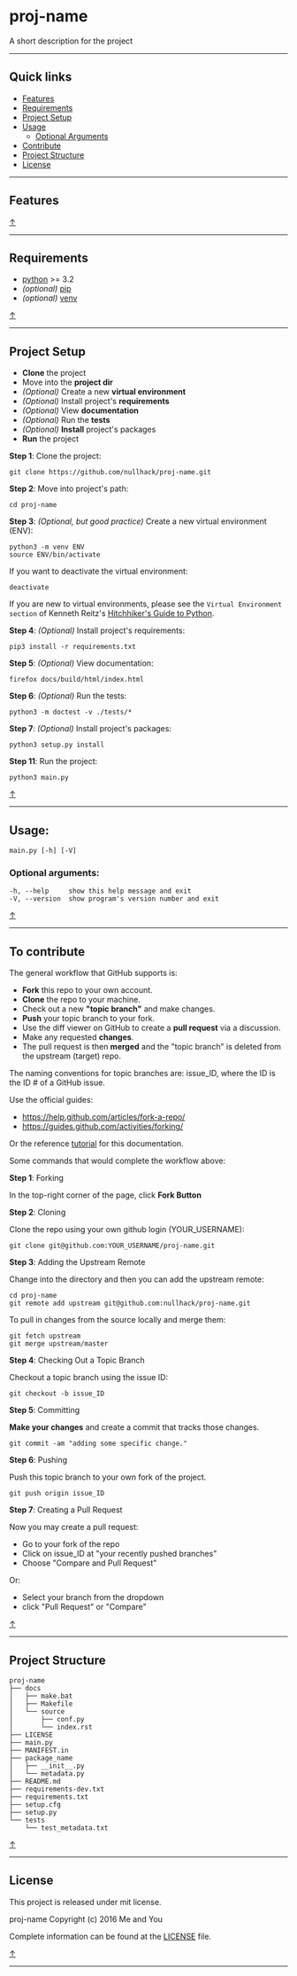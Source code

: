 # proj-name

A short description for the project

----

## Quick links
- [Features](#features)
- [Requirements](#requirements)
- [Project Setup](#project-setup)
- [Usage](#usage)
  - [Optional Arguments](#optional-arguments)
- [Contribute](#to-contribute)
- [Project Structure](#project-structure)
- [License](#license)

----

## Features

[↑](#quick-links)

----

## Requirements

* [python](https://www.python.org/download/releases/3.0/) >= 3.2
* *(optional)* [pip](https://pypi.python.org/pypi/pip/)
* *(optional)* [venv](https://docs.python.org/3/library/venv.html)

[↑](#quick-links)

----

## Project Setup

* **Clone** the project
* Move into the **project dir**
* *(Optional)* Create a new **virtual environment**
* *(Optional)* Install project's **requirements**
* *(Optional)* View **documentation**
* *(Optional)* Run the **tests**
* *(Optional)* **Install** project's packages
* **Run** the project

**Step 1**: Clone the project:

    git clone https://github.com/nullhack/proj-name.git

**Step 2**: Move into project's path:

    cd proj-name

**Step 3**: *(Optional, but good practice)* Create a new virtual environment (ENV):
  
    python3 -m venv ENV
    source ENV/bin/activate

If you want to deactivate the virtual environment:

    deactivate

If you are new to virtual environments, please see the `Virtual Environment section` of Kenneth Reitz's [Hitchhiker's Guide to Python](http://docs.python-guide.org/en/latest/).

**Step 4**: *(Optional)* Install project's requirements:

    pip3 install -r requirements.txt

**Step 5**: *(Optional)* View documentation:

    firefox docs/build/html/index.html

**Step 6**: *(Optional)* Run the tests:

    python3 -m doctest -v ./tests/*
    
**Step 7**: *(Optional)* Install project's packages:

    python3 setup.py install

**Step 11**: Run the project:

    python3 main.py

[↑](#quick-links)

----

## Usage: 

    main.py [-h] [-V]

### Optional arguments:

    -h, --help     show this help message and exit
    -V, --version  show program's version number and exit

[↑](#quick-links)

----

## To contribute

The general workflow that GitHub supports is:

* **Fork** this repo to your own account.
* **Clone** the repo to your machine.
* Check out a new **"topic branch"** and make changes.
* **Push** your topic branch to your fork.
* Use the diff viewer on GitHub to create a **pull request** via a discussion.
* Make any requested **changes**.
* The pull request is then **merged** and the "topic branch" is deleted from the upstream (target) repo.

The naming conventions for topic branches are: issue_ID, where the ID  is the ID # of a GitHub issue.

Use the official guides:

* https://help.github.com/articles/fork-a-repo/
* https://guides.github.com/activities/forking/

Or the reference [tutorial](https://code.tutsplus.com/tutorials/how-to-collaborate-on-github--net-34267) for this documentation.

Some commands that would complete the workflow above:

**Step 1**: Forking

In the top-right corner of the page, click **Fork Button**

**Step 2**: Cloning

Clone the repo using your own github login (YOUR_USERNAME):

    git clone git@github.com:YOUR_USERNAME/proj-name.git

**Step 3**: Adding the Upstream Remote

Change into the directory and then you can add the upstream remote:

    cd proj-name
    git remote add upstream git@github.com:nullhack/proj-name.git

To pull in changes from the source locally and merge them:

    git fetch upstream
    git merge upstream/master

**Step 4**: Checking Out a Topic Branch

Checkout a topic branch using the issue ID:

    git checkout -b issue_ID

**Step 5**: Committing

**Make your changes** and create a commit that tracks those changes.

    git commit -am "adding some specific change."

**Step 6**: Pushing

Push this topic branch to your own fork of the project.

    git push origin issue_ID

**Step 7**: Creating a Pull Request

Now you may create a pull request:

* Go to your fork of the repo
* Click on issue_ID at  "your recently pushed branches" 
* Choose "Compare and Pull Request"

Or:

* Select your branch from the dropdown
* click "Pull Request" or "Compare"

[↑](#quick-links)

----

## Project Structure

    proj-name
    ├── docs
    │   ├── make.bat
    │   ├── Makefile
    │   └── source
    │       ├── conf.py
    │       └── index.rst
    ├── LICENSE
    ├── main.py
    ├── MANIFEST.in
    ├── package_name
    │   ├── __init__.py
    │   └── metadata.py
    ├── README.md
    ├── requirements-dev.txt
    ├── requirements.txt
    ├── setup.cfg
    ├── setup.py
    └── tests
        └── test_metadata.txt

[↑](#quick-links)

----

## License

This project is released under mit license.

proj-name Copyright (c) 2016 Me and You


Complete information can be found at the [LICENSE](LICENSE) file.

[↑](#quick-links)

----

